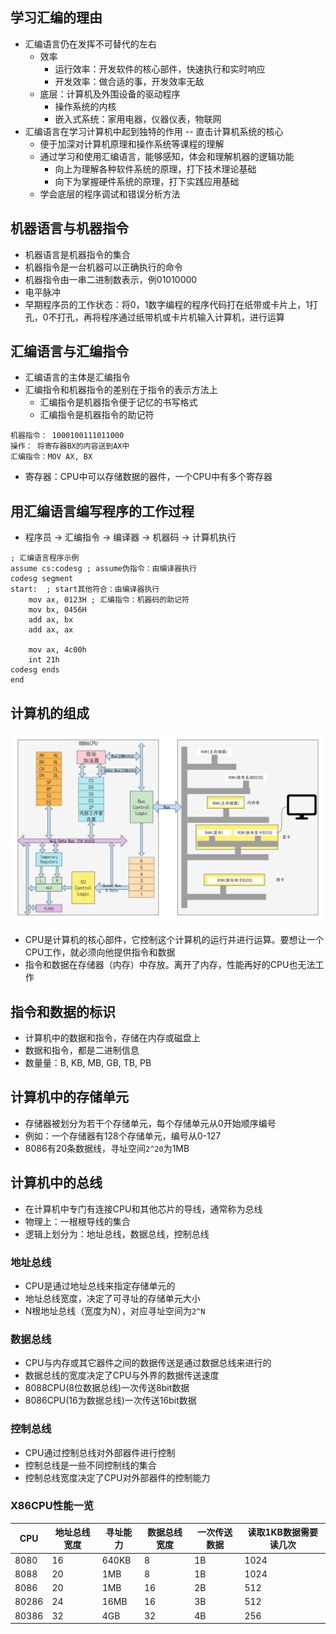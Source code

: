 ## 学习汇编的理由

- 汇编语言仍在发挥不可替代的左右
  - 效率
    - 运行效率：开发软件的核心部件，快速执行和实时响应
    - 开发效率：做合适的事，开发效率无敌
  - 底层：计算机及外围设备的驱动程序
    - 操作系统的内核
    - 嵌入式系统：家用电器，仪器仪表，物联网
- 汇编语言在学习计算机中起到独特的作用 -- 直击计算机系统的核心
  - 便于加深对计算机原理和操作系统等课程的理解
  - 通过学习和使用汇编语言，能够感知，体会和理解机器的逻辑功能
    - 向上为理解各种软件系统的原理，打下技术理论基础
    - 向下为掌握硬件系统的原理，打下实践应用基础
  - 学会底层的程序调试和错误分析方法

## 机器语言与机器指令

- 机器语言是机器指令的集合
- 机器指令是一台机器可以正确执行的命令
- 机器指令由一串二进制数表示，例01010000
- 电平脉冲
- 早期程序员的工作状态：将0，1数字编程的程序代码打在纸带或卡片上，1打孔，0不打孔，再将程序通过纸带机或卡片机输入计算机，进行运算

## 汇编语言与汇编指令

- 汇编语言的主体是汇编指令
- 汇编指令和机器指令的差别在于指令的表示方法上
  - 汇编指令是机器指令便于记忆的书写格式
  - 汇编指令是机器指令的助记符

```
机器指令： 1000100111011000
操作： 将寄存器BX的内容送到AX中
汇编指令：MOV AX, BX
```

- 寄存器：CPU中可以存储数据的器件，一个CPU中有多个寄存器

## 用汇编语言编写程序的工作过程

- 程序员 -> 汇编指令 -> 编译器 -> 机器码 -> 计算机执行

```assembly
; 汇编语言程序示例
assume cs:codesg ; assume伪指令：由编译器执行
codesg segment
start:  ; start其他符合：由编译器执行
	mov ax, 0123H ; 汇编指令：机器码的助记符
	mov bx, 0456H
	add ax, bx
	add ax, ax
	
	mov ax, 4c00h
	int 21h
codesg ends
end
```

## 计算机的组成

![](./images/计算机的组成.png)

- CPU是计算机的核心部件，它控制这个计算机的运行并进行运算。要想让一个CPU工作，就必须向他提供指令和数据
- 指令和数据在存储器（内存）中存放。离开了内存，性能再好的CPU也无法工作

## 指令和数据的标识

- 计算机中的数据和指令，存储在内存或磁盘上
- 数据和指令，都是二进制信息
- 数量量：B, KB, MB, GB, TB, PB

## 计算机中的存储单元

- 存储器被划分为若干个存储单元，每个存储单元从0开始顺序编号
- 例如：一个存储器有128个存储单元，编号从0-127
- 8086有20条数据线，寻址空间`2^20`为1MB

## 计算机中的总线

- 在计算机中专门有连接CPU和其他芯片的导线，通常称为总线
- 物理上：一根根导线的集合
- 逻辑上划分为：地址总线，数据总线，控制总线

### 地址总线

- CPU是通过地址总线来指定存储单元的
- 地址总线宽度，决定了可寻址的存储单元大小
- N根地址总线（宽度为N），对应寻址空间为`2^N`

### 数据总线

- CPU与内存或其它器件之间的数据传送是通过数据总线来进行的
- 数据总线的宽度决定了CPU与外界的数据传送速度
- 8088CPU(8位数据总线)一次传送8bit数据
- 8086CPU(16为数据总线)一次传送16bit数据

### 控制总线

- CPU通过控制总线对外部器件进行控制
- 控制总线是一些不同控制线的集合
- 控制总线宽度决定了CPU对外部器件的控制能力

### X86CPU性能一览

| CPU   | 地址总线宽度 | 寻址能力 | 数据总线宽度 | 一次传送数据 | 读取1KB数据需要读几次 |
| ----- | ------------ | -------- | ------------ | ------------ | --------------------- |
| 8080  | 16           | 640KB    | 8            | 1B           | 1024                  |
| 8088  | 20           | 1MB      | 8            | 1B           | 1024                  |
| 8086  | 20           | 1MB      | 16           | 2B           | 512                   |
| 80286 | 24           | 16MB     | 16           | 3B           | 512                   |
| 80386 | 32           | 4GB      | 32           | 4B           | 256                   |

